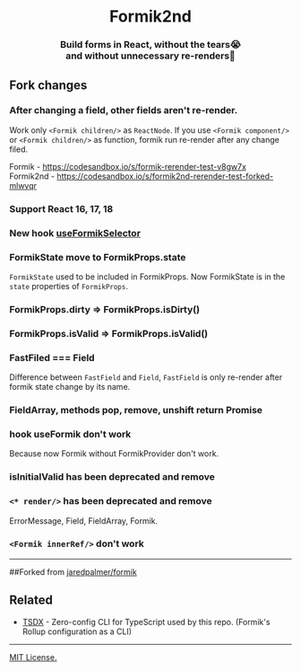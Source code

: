 <h1 align="center">Formik2nd</h1>

<h3 align="center">
Build forms in React, without the tears😭 
<br/>and without unnecessary re-renders🥳
</h3>

## Fork changes

### After changing a field, other fields aren't re-render.
Work only `<Formik children/>` as `ReactNode`. If you use `<Formik component/>` or `<Formik children/>` as function, formik run re-render after any change filed.

Formik - https://codesandbox.io/s/formik-rerender-test-v8gw7x <br/>
Formik2nd - https://codesandbox.io/s/formik2nd-rerender-test-forked-mlwvqr 

### Support React 16, 17, 18
### New hook [useFormikSelector](/docs/api/useFormikSelector.md)
### FormikState move to FormikProps.state
`FormikState` used to be included in FormikProps. Now FormikState is in the `state` properties of `FormikProps`.
### FormikProps.dirty => FormikProps.isDirty()
### FormikProps.isValid => FormikProps.isValid()
### FastFiled === Field
Difference between `FastField` and `Field`, `FastField` is only re-render after formik state change by its name.

### FieldArray, methods pop, remove, unshift return Promise 
### hook useFormik don't work
Because now Formik without FormikProvider don't work.

### isInitialValid has been deprecated and remove
### `<* render/>` has been deprecated and remove
ErrorMessage, Field, FieldArray, Formik.

### `<Formik innerRef/>` don't work

---
##Forked from [jaredpalmer/formik](https://github.com/jaredpalmer/formik)

## Related

- [TSDX](https://github.com/jaredpalmer/tsdx) - Zero-config CLI for TypeScript used by this repo. (Formik's Rollup configuration as a CLI)

---

[MIT License.](/LICENSE)
